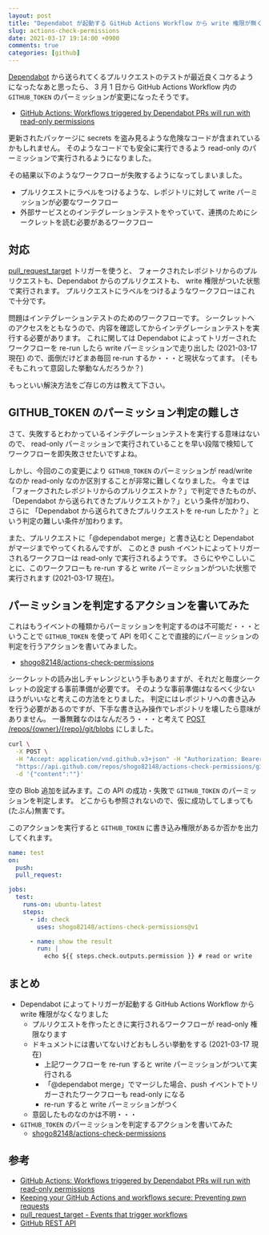 ```yaml
---
layout: post
title: "Dependabot が起動する GitHub Actions Workflow から write 権限が無くなった件"
slug: actions-check-permissions
date: 2021-03-17 19:14:00 +0900
comments: true
categories: [github]
---
```


[Dependabot](https://dependabot.com/) から送られてくるプルリクエストのテストが最近良くコケるようになったなあと思ったら、
3 月 1 日から GitHub Actions Workflow 内の `GITHUB_TOKEN` のパーミッションが変更になったそうです。

- [GitHub Actions: Workflows triggered by Dependabot PRs will run with read-only permissions](https://github.blog/changelog/2021-02-19-github-actions-workflows-triggered-by-dependabot-prs-will-run-with-read-only-permissions/)

更新されたパッケージに secrets を盗み見るような危険なコードが含まれているかもしれません。
そのようなコードでも安全に実行できるよう read-only のパーミッションで実行されるようになりました。

その結果以下のようなワークフローが失敗するようになってしまいました。

- プルリクエストにラベルをつけるような、レポジトリに対して write パーミッションが必要なワークフロー
- 外部サービスとのインテグレーションテストをやっていて、連携のためにシークレットを読む必要があるワークフロー

## 対応

[pull_request_target](https://docs.github.com/en/actions/reference/events-that-trigger-workflows#pull_request_target) トリガーを使うと、
フォークされたレポジトリからのプルリクエストも、Dependabot からのプルリクエストも、 write 権限がついた状態で実行されます。
プルリクエストにラベルをつけるようなワークフローはこれで十分です。

問題はインテグレーションテストのためのワークフローです。
シークレットへのアクセスをともなうので、内容を確認してからインテグレーションテストを実行する必要があります。
これに関しては Dependabot によってトリガーされたワークフローを re-run したら write パーミッションで走り出した (2021-03-17 現在) ので、面倒だけどまあ毎回 re-run するか・・・と現状なってます。
(そもそもこれって意図した挙動なんだろうか？)

もっといい解決方法をご存じの方は教えて下さい。

## GITHUB_TOKEN のパーミッション判定の難しさ

さて、失敗するとわかっているインテグレーションテストを実行する意味はないので、 read-only パーミッションで実行されていることを早い段階で検知してワークフローを即失敗させたいですよね。

しかし、今回のこの変更により `GITHUB_TOKEN` のパーミッションが read/write なのか read-only なのか区別することが非常に難しくなりました。
今までは「フォークされたレポジトリからのプルリクエストか？」で判定できたものが、「Dependabot から送られてきたプルリクエストか？」という条件が加わり、
さらに 「Dependabot から送られてきたプルリクエストを re-run したか？」という判定の難しい条件が加わります。

また、プルリクエストに「@dependabot merge」と書き込むと Dependabot がマージまでやってくれるんですが、
このとき push イベントによってトリガーされるワークフローは read-only で実行されるようです。
さらにややこしいことに、このワークフローも re-run すると write パーミッションがついた状態で実行されます (2021-03-17 現在)。

## パーミッションを判定するアクションを書いてみた

これはもうイベントの種類からパーミッションを判定するのは不可能だ・・・ということで `GITHUB_TOKEN` を使って API を叩くことで直接的にパーミッションの判定を行うアクションを書いてみました。

- [shogo82148/actions-check-permissions](https://github.com/shogo82148/actions-check-permissions)

シークレットの読み出しチャレンジという手もありますが、それだと毎度シークレットの設定する事前準備が必要です。
そのような事前準備はなるべく少ないほうがいいなと考えこの方法をとりました。
判定にはレポジトリへの書き込みを行う必要があるのですが、下手な書き込み操作でレポジトリを壊したら意味がありません。
一番無難なのはなんだろう・・・と考えて [POST /repos/{owner}/{repo}/git/blobs](https://docs.github.com/en/rest/reference/git#create-a-blob) にしました。

```bash
curl \
  -X POST \
  -H "Accept: application/vnd.github.v3+json" -H "Authorization: Bearer $GITHUB_TOKEN" \
  "https://api.github.com/repos/shogo82148/actions-check-permissions/git/blobs" \
  -d '{"content":""}'
```

空の Blob 追加を試みます。この API の成功・失敗で `GITHUB_TOKEN` のパーミッションを判定します。
どこからも参照されないので、仮に成功してしまっても(たぶん)無害です。

このアクションを実行すると `GITHUB_TOKEN` に書き込み権限があるか否かを出力してくれます。

```yaml
name: test
on:
  push:
  pull_request:

jobs:
  test:
    runs-on: ubuntu-latest
    steps:
      - id: check
        uses: shogo82148/actions-check-permissions@v1

      - name: show the result
        run: |
          echo ${{ steps.check.outputs.permission }} # read or write
```

## まとめ

- Dependabot によってトリガーが起動する GitHub Actions Workflow から write 権限がなくなりました
  - プルリクエストを作ったときに実行されるワークフローが read-only 権限なります
  - ドキュメントには書いてないけどおもしろい挙動をする (2021-03-17 現在)
    - 上記ワークフローを re-run すると write パーミッションがついて実行される
    - 「@dependabot merge」でマージした場合、push イベントでトリガーされたワークフローも read-only になる
    - re-run すると write パーミッションがつく
  - 意図したものなのかは不明・・・
- `GITHUB_TOKEN` のパーミッションを判定するアクションを書いてみた
  - [shogo82148/actions-check-permissions](https://github.com/shogo82148/actions-check-permissions)

## 参考

- [GitHub Actions: Workflows triggered by Dependabot PRs will run with read-only permissions](https://github.blog/changelog/2021-02-19-github-actions-workflows-triggered-by-dependabot-prs-will-run-with-read-only-permissions/)
- [Keeping your GitHub Actions and workflows secure: Preventing pwn requests](https://securitylab.github.com/research/github-actions-preventing-pwn-requests)
- [pull_request_target - Events that trigger workflows](https://docs.github.com/en/actions/reference/events-that-trigger-workflows#pull_request_target)
- [GitHub REST API](https://docs.github.com/en/rest)
